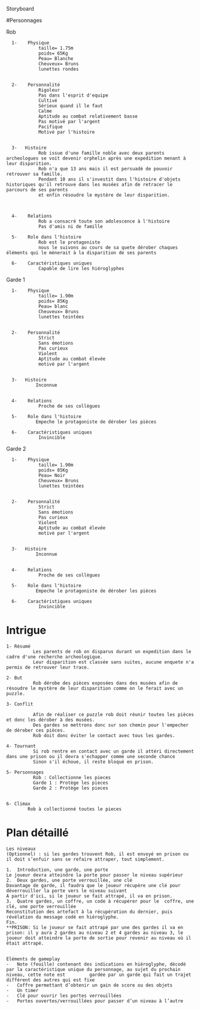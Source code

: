 Storyboard 
    
    
    
    
#Personnages
  
  Rob
  
      1-    Physique  
                taille= 1.75m
                poids= 65Kg
                Peau= Blanche
                Cheuveux= Bruns
                lunettes rondes  
                
                
      2-    Personnalité
                Rigoleur
                Pas dans l'esprit d'equipe
                Cultivé 
                Sérieux quand il le faut 
                Calme
                Aptitude au combat relativement basse
                Pas motivé par l'argent 
                Pacifique
                Motivé par l'histoire
               
                
      3-   Histoire
                Rob issue d'une famille noble avec deux parents archeologues se voit devenir orphelin après une expedition menant à leur disparition.
                Rob n'a que 13 ans mais il est persuadé de pouvoir retrouver sa famille.
                Pendant 10 ans il s'investit dans l'histoire d'objets historiques qu'il retrouve dans les musées afin de retracer le parcours de ses parents 
                et enfin résoudre le mystère de leur disparition.
               
               
               
      4-    Relations
                Rob a consacré toute son adolescence à l'histoire 
                Pas d'amis ni de famille
                
      5-    Role dans l'histoire
                Rob est le protagoniste 
                nous le suivons au cours de sa quete dérober chaques éléments qui le mènerait à la disparition de ses parents
                
      6-    Caractéristiques uniques 
                Capable de lire les hiéroglyphes 
                
                
             
             
 Garde 1
 
      1-    Physique  
                taille= 1.90m
                poids= 85Kg
                Peau= blanc
                Cheuveux= Bruns
                lunettes teintées   
                
                
      2-    Personnalité
                Strict
                Sans émotions
                Pas curieux 
                Violent
                Aptitude au combat élevée
                motivé par l'argent
               
                
      3-   Histoire
               Inconnue   
               
               
      4-    Relations
                Proche de ses collègues 
                
      5-    Role dans l'histoire
               Empeche le protagoniste de dérober les pièces 
                
      6-    Caractéristiques uniques 
                Invincible
                
                
     
 Garde 2
 
      1-    Physique  
                taille= 1.90m
                poids= 85Kg
                Peau= Noir
                Cheuveux= Bruns
                lunettes teintées   
                
                
      2-    Personnalité
                Strict
                Sans émotions
                Pas curieux 
                Violent
                Aptitude au combat élevée
                motivé par l'argent
               
                
      3-   Histoire
               Inconnue   
               
               
      4-    Relations
                Proche de ses collègues 
                
      5-    Role dans l'histoire
               Empeche le protagoniste de dérober les pièces 
                
      6-    Caractéristiques uniques 
                Invincible   
                
                
                
                
# Intrigue

    1- Résumé 
              Les parents de rob on disparus durant un expedition dans le cadre d'une recherche archeologique.
              Leur disparition est classée sans suites, aucune enquete n'a permis de retrouver leur trace.
                  
    2- But 
              Rob dérobe des pièces exposées dans des musées afin de résoudre le mystère de leur disparition comme on le ferait avec un puzzle.
              
    3- Conflit  
    
              Afin de réaliser ce puzzle rob doit réunir toutes les pièces et donc les dérober à des musées.
              Des gardes se mettrons donc sur son chemin pour l'empecher de dérober ces pièces.
              Rob doit donc éviter le contact avec tous les gardes.
              
    4- Tournant              
              Si rob rentre en contact avec un garde il attéri directement dans une prison ou il devra s'echapper comme une seconde chance
              Sinon s'il échoue, il reste bloqué en prison.
              
    5- Personnages 
              Rob : Collectionne les pieces 
              Garde 1 : Protège les pieces 
              Garde 2 : Protège les pieces 
              
              
    6- Climax
            Rob à collectionné toutes le pieces 
            
# Plan détaillé

    Les niveaux
    (Optionnel) : si les gardes trouvent Rob, il est envoyé en prison ou il doit s’enfuir sans se refaire attraper, tout simplement.

    1.	Introduction, une garde, une porte
    Le joueur devra atteindre la porte pour passer le niveau supérieur
    2.	Deux gardes, une porte verrouillée, une clé
    Davantage de garde, il faudra que le joueur récupère une clé pour déverrouiller la porte vers le niveau suivant
    A partir d'ici, si le joueur se fait attrapé, il va en prison.
    3.	Quatre gardes, un coffre, un code à récupérer pour le  coffre, une clé, une porte verrouillée
    Reconstitution des artefact à la récupération du dernier, puis révélation du message codé en hiéroglyphe.
    Fin.
    **PRISON: Si le joueur se fait attrapé par une des gardes il va en prison: il y aura 2 gardes au niveau 2 et 4 gardes au niveau 3, le joueur doit atteindre la porte de sortie pour revenir au niveau où il était attrapé.


    Eléments de gameplay
    -	Note (feuille) contenant des indications en hiéroglyphe, décodé par la caractéristique unique du personnage, au sujet du prochain niveau, cette note est         gardée par un garde qui fait un trajet différent des autres qui est fixe
    -	Coffre permettant d’obtenir un gain de score ou des objets
    -	Un timer
    -	Clé pour ouvrir les portes verrouillées
    -	Portes ouvertes/verrouillées pour passer d’un niveau à l’autre

              
              


                
               
                
                
                
                
                 
                
                
